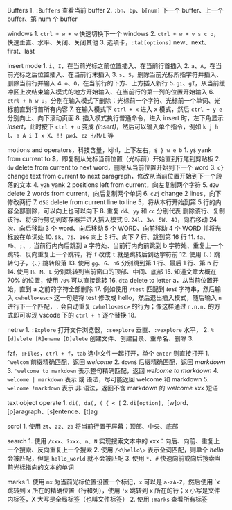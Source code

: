 

Buffers
    1. `:Buffers` 查看当前 buffer
    2. `:bn`、`bp`、`b[num]` 下一个 buffer、上一个 buffer、第 num 个 buffer

windows
    1. `ctrl + w + w` 快速切换下一个 windows
    2. `ctrl + w + v s c o`，快速垂直、水平、关闭、关闭其他
    3. 选项卡，`:tab[options]` new、next、first、last

insert mode
    1. `i`、`I`，在当前光标之前位置插入、在当前行首插入
    2. `a`、`A`，在当前光标之后位置插入、在当前行末插入
    3. `s`、`S`，删除当前光标所指字符并插入、删除当前行并输入
    4. `o`、`O`，在当前行的下方、上方插入新行
    5. `gi`、`gI`，从当前缓冲区上次结束输入模式的地方开始输入、在当前行的第一列的位置开始输入
    6. `ctrl + h w u`，分别在输入模式下删除：光标前一个字符、光标前一个单词、光标前直到行首所有内容
    7. 在输入模式下 `ctrl + x` 进入 x 模式，然后 `ctrl + y e` 分别向上、向下滚动页面
    8.  插入模式执行普通命令，进入 insert 时，左下角显示 *insert*，此时按下 `ctrl + o` 变成 *(insert)*，然后可以输入单个指令，例如 `k j h l`、`a A i I x X`、`!! pwd`、`zz H/M/L` 等

motions and operators，科技含量，kjhl，上下左右，`$ } w e b`
    1. `y$` yank from current to $，即复制从光标当前位置（光标前）开始直到行尾到剪贴板
    2. `dw` delete from current to next word，删除从当前位置开始到下一个 word
    3. `c}` change text from current to next paragraph，修改从当前位置开始到下一个段落的文本
    4. `y2h` yank 2 positions left from current，向左复制两个字符
    5. `d2w` delete 2 words from current，向后复制两个单词
    6. `c2j` change 2 lines，向下修改两行
    7. `d5G` delete from current line to line 5，将从本行开始到第 5 行的内容全部删除，可以向上也可以向下
    8. 重复 `dd`、`yy` 和 `cc` 分别代表 删除该行、复制该行、将该行剪切到寄存器并进入插入模式
    9. `24l`、`3w`、`5W`、`4B`，向右移动 24 次、向后移动 3 个 word、向后移动 5 个 WORD、向前移动 4 个 WORD 并将光标放在单词处
    10. `5k`、`7j`、`16G` 向上 5 行、向下 7 行、跳到第 16 行
    11. `fa`、`Fb`、`;`、`,` 当前行内向后跳到 a 字符处、当前行内向前跳到 b 字符处、重复上一个跳转、反向重复上一个跳转，将 `f` 改成 `t` 就是跳转后到达字符前
    12. 使用 `(`、`)` 跳转句子，`{`、`}` 跳转段落
    13. 使用 `gg`、`G`、`nG` 分别跳到第 1 行、最后 1 行、第 n 行
    14. 使用 `H`、`M`、`L` 分别跳转到当前窗口的顶部、中间、底部
    15. 知道文章大概在 70% 的位置，使用 `70%` 可以直接跳转
    16. `dta` delete to letter a，从当前位置开始，直到 a 之前的字符全部删除
    17. 例如使用 `/test` 匹配到 *test* 字符串，然后输入 `cwhello<esc>` 这一句是将 test 修改成 hello，然后退出插入模式，随后输入 `n` 进行下一个匹配，`.` 会自动重复 `cwhello<esc>` 的行为；像这样通过 `n.n.n.` 的方式即可实现 vscode 下的 `ctrl + h` 逐个替换
    18. 

netrw
    1. `:Explore` 打开文件浏览器，`:sexplore` 垂直、`:vexplore` 水平，
    2. `% [d]elete [R]ename [D]elete` 创建文件、创建目录、重命名、删除
    3. 

fzf，`:Files`，`ctrl + f`，`tab` 选中文件一起打开，单个 `enter` 则直接打开
    1. `^welcom` 前缀精确匹配，返回 *welcome*
    2. `down$` 后缀精确匹配，返回 *markdown*
    3. `'welcome to markdown` 表示整句精确匹配，返回 *welcome to markdown*
    4. `welcome | markdown` 表示 或 语法，尽可能返回 welcome 和 markdown
    5. `welcome !markdown` 表示 非 语法，返回不含 markdown 的 *welcome xxx* 短语

text object operate
    1. `di(`，`da(`，`( { < [`
    2. `di[option]`，[w]ord、[p]aragraph、[s]entence、[t]ag

scrol
    1. 使用 `zt`、`zz`、`zb` 将当前行置于屏幕：顶部、中央、底部

search
    1. 使用 `/xxx`、`?xxx`、`n`、`N` 实现搜索文本中的 xxx：向后、向前、重复上一个搜索、反向重复上一个搜索
    2. 使用 `/<\hello\>` 表示全词匹配，则单个 *hello* 会被匹配，但是 `hello_world` 就不会被匹配
    3. 使用 `*`、`#` 快速向前或向后搜索当前光标指向的文本的单词

marks
    1. 使用 `mx` 为当前光标位置设置一个标记，`x` 可以是 `a-zA-Z`，然后使用 \`x 跳转到 x 所在的精确位置（行和列），使用 `'x` 跳转到 x 所在的行；x 小写是文件内标签，X 大写是全局标签（也叫文件标签）
    2. 使用 `:marks` 查看所有标签
